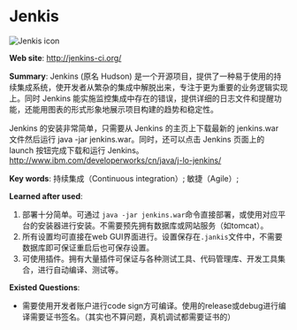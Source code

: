 # Jenkis
![Jenkis icon](http://jenkins-ci.org/sites/default/files/images/headshot.png)

**Web site**: <http://jenkins-ci.org/>

**Summary**: Jenkins (原名 Hudson) 是一个开源项目，提供了一种易于使用的持续集成系统，使开发者从繁杂的集成中解脱出来，专注于更为重要的业务逻辑实现上。同时 Jenkins 能实施监控集成中存在的错误，提供详细的日志文件和提醒功能，还能用图表的形式形象地展示项目构建的趋势和稳定性。

Jenkins 的安装非常简单，只需要从 Jenkins 的主页上下载最新的 jenkins.war 文件然后运行 java -jar jenkins.war。同时，还可以点击 Jenkins 页面上的 launch 按钮完成下载和运行 Jenkins。
<http://www.ibm.com/developerworks/cn/java/j-lo-jenkins/>

**Key words**: 持续集成（Continuous integration）; 敏捷（Agile）; 

**Learned after used**:

1. 部署十分简单。可通过 ```java -jar jenkins.war```命令直接部署，或使用对应平台的安装器进行安装。不需要预先拥有数据库或网站服务（如tomcat）。
2. 所有设置均可直接在web GUI界面进行。设置保存在```.jankis```文件中，不需要数据库即可保证重启后也可保存设置。
3. 可使用插件。拥有大量插件可保证与各种测试工具、代码管理库、开发工具集合，进行自动编译、测试等。

**Existed Questions**:

* 需要使用开发者账户进行code sign方可编译。使用的release或debug进行编译需要证书签名。（其实也不算问题，真机调试都需要证书的）